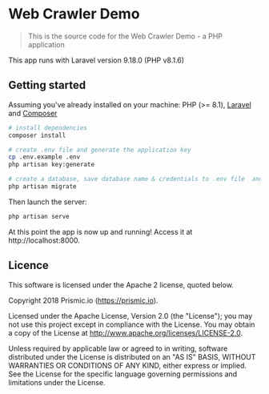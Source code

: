 # Web Crawler Demo 

> This is the source code for the Web Crawler Demo - a PHP application

This app runs with Laravel version 9.18.0 (PHP v8.1.6)

## Getting started

Assuming you've already installed on your machine: PHP (>= 8.1), [Laravel](https://laravel.com) and [Composer](https://getcomposer.org) 
``` bash
# install dependencies
composer install

# create .env file and generate the application key
cp .env.example .env
php artisan key:generate

# create a database, save database name & credentials to .env file  and then run
php artisan migrate

```
Then launch the server:

``` bash
php artisan serve
```

At this point the app is now up and running! Access it at http://localhost:8000.

## Licence

This software is licensed under the Apache 2 license, quoted below.

Copyright 2018 Prismic.io (https://prismic.io).

Licensed under the Apache License, Version 2.0 (the "License"); you may not use this project except in compliance with the License. You may obtain a copy of the License at http://www.apache.org/licenses/LICENSE-2.0.

Unless required by applicable law or agreed to in writing, software distributed under the License is distributed on an "AS IS" BASIS, WITHOUT WARRANTIES OR CONDITIONS OF ANY KIND, either express or implied. See the License for the specific language governing permissions and limitations under the License.